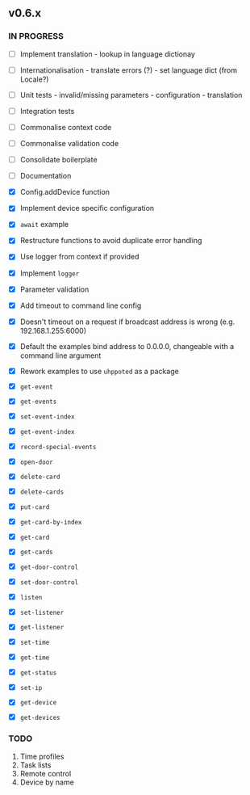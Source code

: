 ## v0.6.x

### IN PROGRESS

- [ ] Implement translation
      - lookup in language dictionay

- [ ] Internationalisation
      - translate errors (?)
      - set language dict (from Locale?)

- [ ] Unit tests
      - invalid/missing parameters
      - configuration
      - translation

- [ ] Integration tests
- [ ] Commonalise context code
- [ ] Commonalise validation code
- [ ] Consolidate boilerplate
- [ ] Documentation

- [x] Config.addDevice function
- [x] Implement device specific configuration
- [x] `await` example
- [x] Restructure functions to avoid duplicate error handling
- [x] Use logger from context if provided
- [x] Implement `logger`
- [x] Parameter validation
- [x] Add timeout to command line config
- [x] Doesn't timeout on a request if broadcast address is wrong (e.g. 192.168.1.255:6000)
- [x] Default the examples bind address to 0.0.0.0, changeable with a command line argument
- [x] Rework examples to use `uhppoted` as a package
- [x] `get-event`
- [x] `get-events`
- [x] `set-event-index`
- [x] `get-event-index`
- [x] `record-special-events`
- [x] `open-door`
- [x] `delete-card`
- [x] `delete-cards`
- [x] `put-card`
- [x] `get-card-by-index`
- [x] `get-card`
- [x] `get-cards`
- [x] `get-door-control`
- [x] `set-door-control`
- [x] `listen`
- [x] `set-listener`
- [x] `get-listener`
- [x] `set-time`
- [x] `get-time`
- [x] `get-status`
- [x] `set-ip`
- [x] `get-device`
- [x] `get-devices`

### TODO

1. Time profiles
2. Task lists
3. Remote control
4. Device by name
